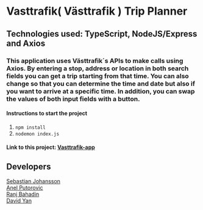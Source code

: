 # Vasttrafik( Västtrafik ) Trip Planner

## Technologies used: TypeScript, NodeJS/Express and Axios

### This application uses Västtrafik´s APIs to make calls using Axios. By entering a stop, address or location in both search fields you can get a trip starting from that time. You can also change so that you can determine the time and date but also if you want to arrive at a specific time. In addition, you can swap the values of both input fields with a button.

#### Instructions to start the project
1. `npm install`
2. `nodemon index.js`

#### Link to this project: [Vasttrafik-app]()

## Developers

[Sebastian Johansson](https://www.linkedin.com/in/sebastian-johansson-3a692617b/) <br>
[Anel Putorovic](https://www.linkedin.com/in/anel-poturovic-5700a2184/) <br>
[Ranj Bahadin](https://www.linkedin.com/in/ranj-bahadin-764a69131/) <br>
[David Yan](https://www.linkedin.com/in/david-yan97/)
